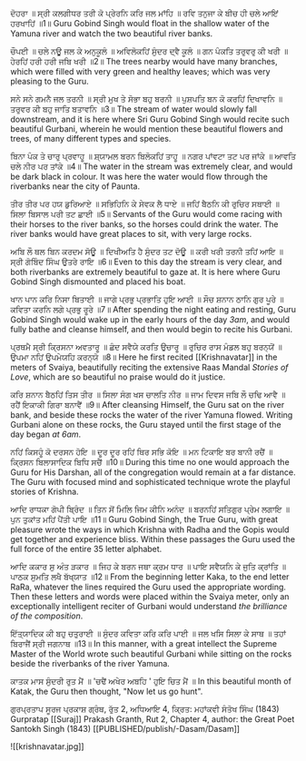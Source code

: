 ਦੋਹਰਾ ॥ ਸ੍ਰੀ ਕਲਗੀਧਰ ਤਰੀ ਕੋ ਪ੍ਰੇਰਨਿ ਕਰਿ ਜਲ ਮਾਂਹਿ ॥ ਰਵਿ ਤਨੁਜਾ ਕੇ ਬੀਚ ਹੀ ਚਲੇ ਆਇਂ ਹਰਖਾਹਿਂ ॥1॥
Guru Gobind Singh would float in the shallow water of the Yamuna river and watch the two beautiful river banks. 

ਚੌਪਈ ॥ ਚਲੇ ਨਊ ਜਲ ਕੇ ਅਨੁਕੂਲੰ ॥ ਅਵਿਲੋਕਹਿਂ ਸੁੰਦਰ ਦ੍ਵੈ ਕੂਲੰ ॥ 
ਗਨ ਪੰਕਤਿ ਤਰੁਵਰੁ ਕੀ ਖਰੀ ॥ ਹੇਰਹਿਂ ਹਰੀ ਹਰੀ ਜਬਿ ਖਰੀ ॥2॥
The trees nearby would have many branches, which were filled with very green and healthy leaves; which was very pleasing to the Guru.

ਸਨੇ ਸਨੇ ਗਮਨੈ ਜਲ ਤਰਨੀ ॥ ਸ੍ਰੀ ਮੁਖ ਤੇ ਸੋਭਾ ਬਹੁ ਬਰਨੀ ॥ 
ਪੁਸ਼ਪਤਿ ਬਨ ਕੋ ਕਰਹਿਂ ਦਿਖਾਵਨਿ ॥ ਤਰੁਵਰ ਕੀ ਬਹੁ ਜਾਤਿ ਬਤਾਵਨਿ ॥3॥
The stream of water would slowly fall downstream, and it is here where Sri Guru Gobind Singh would recite such beautiful Gurbani, wherein he would mention these beautiful flowers and trees, of many different types and species.

ਬਿਨਾ ਪੰਕ ਤੇ ਚਾਰੁ ਪ੍ਰਵਾਹੂ ॥ ਸ਼੍ਯਾਮਲ ਬਰਨ ਬਿਲੋਕਹਿਂ ਤਾਹੂ ॥ 
ਨਗਰ ਪਾਂਵਟਾ ਤਟ ਪਰ ਜਾਂਕੇ ॥ ਆਵਤਿ ਚਲੇ ਨੀਰ ਪਰ ਤਾਂਕੇ ॥4॥
The water in the stream was extremely clear, and would be dark black in colour. It was here the water would flow through the riverbanks near the city of Paunta.

ਤੀਰ ਤੀਰ ਪਰ ਹਯ ਡੁਰਿਆਏ ॥ ਸਭਿਹਿਨਿ ਕੇ ਸੇਵਕ ਲੈ ਧਾਏ ॥ 
ਜਹਿਂ ਬੈਠਨਿ ਕੀ ਰੁਚਿਰ ਸਥਾਈ ॥ ਸਿਲਾ ਬਿਸਾਲ ਪਰੀ ਤਟ ਛਾਈ ॥5॥
Servants of the Guru would come racing with their horses to the river banks, so the horses could drink the water. The river banks would have great places to sit, with very large rocks.

ਅਬਿ ਲੌ ਥਲ ਬਿਨ ਕਰਦਮ ਸੋਊ ॥ ਦਿਖੀਅਤਿ ਹੈ ਸੁੰਦਰ ਤਟ ਦੋਊ ॥ 
ਕਰੀ ਖਰੀ ਤਰਨੀ ਤਹਿਂ ਆਇ ॥ ਸ੍ਰੀ ਗੋਬਿੰਦ ਸਿੰਘ ਉਤਰੇ ਰਾਇ ॥6॥
Even to this day the stream is very clear, and both riverbanks are extremely beautiful to gaze at. It is here where Guru Gobind Singh dismounted and placed his boat.

ਖਾਨ ਪਾਨ ਕਰਿ ਨਿਸਾ ਬਿਤਾਈ ॥ ਜਾਗੇ ਪ੍ਰਭੁ ਪ੍ਰਭਾਤਿ ਹੁਇ ਆਈ ॥ 
ਸੌਚ ਸ਼ਨਾਨ ਠਾਨਿ ਗੁਰ ਪੂਰੇ ॥ ਕਵਿਤਾ ਕਰਨਿ ਲਗੇ ਪ੍ਰਭੁ ਰੂਰੇ ॥7॥
After spending the night eating and resting, Guru Gobind Singh would wake up in the early hours of the day *3am*, and would fully bathe and cleanse himself, and then would begin to recite his Gurbani.

ਪ੍ਰਥਮੈ ਸ੍ਰੀ ਕ੍ਰਿਸਨਾ ਅਵਤਾਰੂ ॥ ਛੰਦ ਸਵੈਯੇ ਕਰਤਿ ਉਚਾਰੂ ॥ 
ਰੁਚਿਰ ਰਾਸ ਮੰਡਲ ਬਹੁ ਬਰਨ੍ਯੋਂ ॥ ਉਪਮਾ ਨਹਿਂ ਉਪਮੇਯਹਿ ਕਰਨ੍ਯੋ ॥8॥
Here he first recited [[Krishnavatar]] in the meters of Svaiya, beautifully reciting the extensive Raas Mandal *Stories of Love*, which are so beautiful no praise would do it justice. 

ਕਰਿ ਸ਼ਨਾਨ ਬੈਠਹਿਂ ਤਿਸ ਤੀਰ ॥ ਸਿਲਾ ਸੰਗ ਖਸ ਚਾਲਤਿ ਨੀਰ ॥ 
ਜਾਮ ਦਿਵਸ ਜਬਿ ਲੌ ਚਢਿ ਆਵੈ ॥ ਰਹੈਂ ਇਕਾਕੀ ਗਿਰਾ ਬਨਾਵੈਂ ॥9॥
After cleansing Himself, the Guru sat on the river bank, and beside these rocks the water of the river Yamuna flowed. Writing Gurbani alone on these rocks, the Guru stayed until the first stage of the day began *at 6am*.

ਨਹਿਂ ਕਿਸਹੂੰ ਕੋ ਦਰਸਨ ਹੋਇ ॥ ਦੂਰ ਦੂਰ ਰਹਿਂ ਥਿਰ ਸਭਿ ਕੋਇ ॥ 
ਮਨ ਟਿਕਾਇ ਬਰ ਬਾਨੀ ਰਚੈਂ ॥ ਕ੍ਰਿਸਨ ਬਿਲਾਸਾਦਿਕ ਬਿਧਿ ਸਚੈਂ ॥10॥
During this time no one would approach the Guru for His Darshan, all of the congregation would remain at a far distance. The Guru with focused mind and sophisticated technique wrote the playful stories of Krishna.

ਆਦਿ ਰਾਧਕਾ ਗੋਪੀ ਬ੍ਰਿੰਦ ॥ ਤਿਨ ਸੋਂ ਮਿਲਿ ਜਿਮ ਕੀਨਿ ਅਨੰਦ ॥ 
ਬਰਨਹਿਂ ਸਤਿਗੁਰ ਪ੍ਰੇਮ ਲਗਾਇ ॥ ਪੁਨ ਤੁਕਾਂਤ ਮਹਿਂ ਪੈਂਤੀ ਪਾਇ ॥11॥
Guru Gobind Singh, the True Guru, with great pleasure wrote the ways in which Krishna with Radha and the Gopis would get together and experience bliss. Within these passages the Guru used the full force of the entire 35 letter alphabet.

ਆਦਿ ਕਕਾਰ ਸੁ ਅੰਤ ੜਕਾਰ ॥ ਜਿਹ ਕੇ ਬਰਨ ਜਥਾ ਕ੍ਰਮ ਧਾਰ ॥ 
ਪਾਇ ਸਵੈਯਨਿ ਕੇ ਜੁਤਿ ਕ੍ਰਾਂਤਿ ॥ ਪਾਠਕ ਸੁਮਤਿ ਲਖੈ ਬੱਖ੍ਯਾਤ ॥12॥
From the beginning letter Kaka, to the end letter RaRa, whatever the lines required the Guru used the appropriate wording. Then these letters and words were placed within the Svaiya meter, only an exceptionally intelligent reciter of Gurbani would understand *the brilliance of the composition*.

ਇੱਤ੍ਯਾਦਿਕ ਕੀ ਬਹੁ ਚਤੁਰਾਈ ॥ ਸੁੰਦਰ ਕਵਿਤਾ ਕਰਿ ਕਰਿ ਪਾਈ ॥ 
ਜਲ ਖਸਿ ਸਿਲਾ ਕੇ ਸਾਥ ॥ ਤਹਾਂ ਬਿਰਾਜੈਂ ਸ੍ਰੀ ਜਗਨਾਥ ॥13॥
In this manner, with a great intellect the Supreme Master of the World wrote such beautiful Gurbani while sitting on the rocks beside the riverbanks of the river Yamuna.

ਕਾਤਕ ਮਾਸ ਸੁੰਦਰੀ ਰੁਤ ਮੈਂ ॥ 'ਚਢੈਂ ਅਖੇਰ ਅਬਹਿ ' ਹੁਇ ਚਿਤ ਮੈਂ ॥
In this beautiful month of Katak, the Guru then thought, "Now let us go hunt".

ਗੁਰਪ੍ਰਤਾਪ ਸੂਰਜ ਪ੍ਰਕਾਸ਼ ਗ੍ਰੰਥ, ਰੁੱਤ 2, ਅਧਿਆਇ 4, ਕ੍ਰਿਤ: ਮਹਾਂਕਵੀ ਸੰਤੋਖ ਸਿੰਘ (1843)
Gurpratap [[Suraj]] Prakash Granth, Rut 2, Chapter 4, author: the Great Poet Santokh Singh (1843)
[[PUBLISHED/publish/-Dasam/Dasam]]

![[krishnavatar.jpg]]